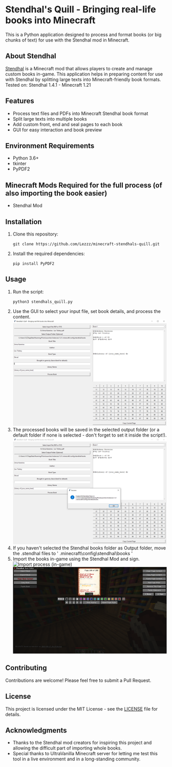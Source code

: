 # Stendhal's Quill - Bringing real-life books into Minecraft

This is a Python application designed to process and format books (or big chunks of text) for use with the Stendhal mod in Minecraft.

## About Stendhal

[Stendhal](https://modrinth.com/mod/stendhal) is a Minecraft mod that allows players to create and manage custom books in-game. This application helps in preparing content for use with Stendhal by splitting large texts into Minecraft-friendly book formats.
Tested on: Stendhal 1.4.1 - Minecraft 1.21

## Features

- Process text files and PDFs into Minecraft Stendhal book format
- Split large texts into multiple books
- Add custom front, end and seal pages to each book
- GUI for easy interaction and book preview

## Environment Requirements

- Python 3.6+
- tkinter
- PyPDF2

## Minecraft Mods Required for the full process (of also importing the book easier)
- Stendhal Mod

## Installation

1. Clone this repository:
   ```
   git clone https://github.com/Lezzz/minecraft-stendhals-quill.git
   ```
2. Install the required dependencies:
   ```
   pip install PyPDF2
   ```

## Usage

1. Run the script:
   ```
   python3 stendhals_quill.py
   ```
2. Use the GUI to select your input file, set book details, and process the content.
![Stendhals Quill](Screenshots/Stendhals_Quill.PNG)
3. The processed books will be saved in the selected output folder (or a default folder if none is selected - don't forget to set it inside the script!).
![Screenshot of Stendhals Quill Success processing](Screenshots/Success_stq.PNG)
4. If you haven't selected the Stendhal books folder as Output folder, move the .stendhal files to ' .minecraft\config\stendhal\books ' 
5. Import the books in-game using the Stendhal Mod and sign.
![Import process (in-game)](Screenshots/Import.png)
![Sign process (in-game)](Screenshots/Sign.png)


## Contributing

Contributions are welcome! Please feel free to submit a Pull Request.

## License

This project is licensed under the MIT License - see the [LICENSE](LICENSE) file for details.

## Acknowledgments

- Thanks to the Stendhal mod creators for inspiring this project and allowing the difficult part of importing whole books.
- Special thanks to UltraVanilla Minecraft server for letting me test this tool in a live environment and in a long-standing community.